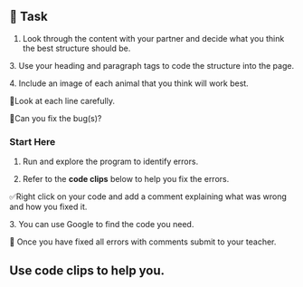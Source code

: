 ## 🎯 Task 

1. Look through the content with your partner and decide what you think the best structure should be.
<p></p>
3. Use your heading and paragraph tags to code the structure into the page.
<p></p>
4. Include an image of each animal that you think will work best. 

<p></p>

🔎Look at each line carefully.
<p></p>
🐞Can you fix the bug(s)? 

### Start Here
1. Run and explore the program to identify errors.
<p></p>
  
2. Refer to the **code clips** below to help you fix the errors.
<p>
  
</p>
   ✅Right click on your code and add a comment explaining what was wrong and how you fixed it. 

<p></p>
  3. You can use Google to find the code you need.

  <p></p>



🏁 Once you have fixed all errors with comments submit to your teacher.

## Use code clips to help you.

